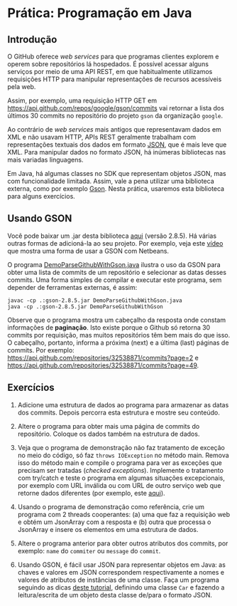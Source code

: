 # Prática: Programação em Java



## Introdução

O GitHub oferece *web services* para que programas clientes explorem e operem sobre repositórios lá hospedados. É possível acessar alguns serviços por meio de uma API REST, em que habitualmente utilizamos requisições HTTP para manipular representações de recursos acessíveis pela web.

Assim, por exemplo, uma requisição HTTP GET em https://api.github.com/repos/google/gson/commits vai retornar a lista dos últimos 30 commits no repositório do projeto `gson` da organização `google`.

Ao contrário de *web services* mais antigos que representavam dados em XML e não usavam HTTP, APIs REST geralmente trabalham com representações textuais dos dados em formato [JSON](https://www.json.org/), que é mais leve que XML. Para manipular dados no formato JSON, há inúmeras bibliotecas nas mais variadas linguagens. 

Em Java, há algumas classes no SDK que representam objetos JSON, mas com funcionalidade limitada. Assim, vale a pena utilizar uma biblioteca externa, como por exemplo [Gson](https://github.com/google/gson). Nesta prática, usaremos esta biblioteca para alguns exercícios.

## Usando GSON

Você pode baixar um .jar desta biblioteca [aqui](https://search.maven.org/remotecontent?filepath=com/google/code/gson/gson/2.8.5/gson-2.8.5.jar) (versão 2.8.5). Há várias outras formas de adicioná-la ao seu projeto. Por exemplo, veja este [vídeo](https://www.youtube.com/watch?v=sYDl720USow) que mostra uma forma de usar a GSON com Netbeans.

O programa [DemoParseGithubWithGson.java](DemoParseGithubWithGson.java) ilustra o uso da GSON para obter uma lista de commits de um repositório e selecionar as datas desses commits. Uma forma simples de compilar e executar este programa, sem depender de ferramentas externas, é assim:
```
javac -cp .:gson-2.8.5.jar DemoParseGithubWithGson.java
java -cp .:gson-2.8.5.jar DemoParseGithubWithGson

```

Observe que o programa mostra um cabeçalho da resposta onde constam informações de **paginação**. Isto existe porque o Github só retorna 30 commits por requisição, mas muitos repositórios têm bem mais do que isso. O cabeçalho, portanto, informa a próxima (next) e a última (last) páginas de commits. Por exemplo: https://api.github.com/repositories/32538871/commits?page=2 e https://api.github.com/repositories/32538871/commits?page=49.

## Exercícios

1. Adicione uma estrutura de dados ao programa para armazenar as datas dos commits. Depois percorra esta estrutura e mostre seu conteúdo.

2. Altere o programa para obter mais uma página de commits do repositório. Coloque os dados também na estrutura de dados.

3. Veja que o programa de demonstração não faz tratamento de exceção no meio do código, só faz `throws IOException` no método main. Remova isso do método main e compile o programa para ver as exceções que precisam ser tratadas (*checked exceptions*). Implemente o tratamento com try/catch e teste o programa em algumas situações excepcionais, por exemplo com URL inválida ou com URL de outro serviço web que retorne dados diferentes (por exemplo, este [aqui](https://api.chucknorris.io/jokes/random)).

4. Usando o programa de demonstração como referência, crie um programa com 2 threads cooperantes: (a) uma que faz a requisição web e obtém um JsonArray com a resposta e (b) outra que processa o JsonArray e insere os elementos em uma estrutura de dados. 

5. Altere o programa anterior para obter outros atributos dos commits, por exemplo: `name` do `commiter` ou `message` do `commit`.

6. Usando GSON, é fácil usar JSON para representar objetos em Java: as chaves e valores em JSON correspondem respectivamente a nomes e valores de atributos de instâncias de uma classe. Faça um programa seguindo as dicas [deste tutorial](http://tutorials.jenkov.com/java-json/gson.html#parsing-json-into-java-objects), definindo uma classe `Car` e fazendo a leitura/escrita de um objeto desta classe de/para o formato JSON.


